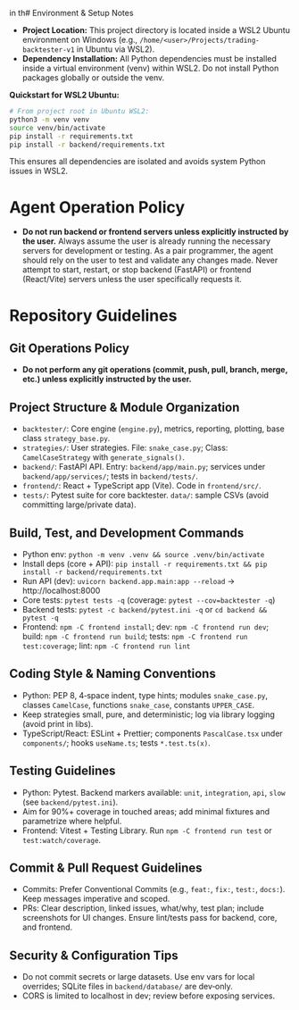 in th# Environment & Setup Notes

- **Project Location:** This project directory is located inside a WSL2 Ubuntu environment on Windows (e.g., `/home/<user>/Projects/trading-backtester-v1` in Ubuntu via WSL2).
- **Dependency Installation:** All Python dependencies must be installed inside a virtual environment (venv) within WSL2. Do not install Python packages globally or outside the venv.

**Quickstart for WSL2 Ubuntu:**

```bash
# From project root in Ubuntu WSL2:
python3 -m venv venv
source venv/bin/activate
pip install -r requirements.txt
pip install -r backend/requirements.txt
```

This ensures all dependencies are isolated and avoids system Python issues in WSL2.


# Agent Operation Policy

- **Do not run backend or frontend servers unless explicitly instructed by the user.** Always assume the user is already running the necessary servers for development or testing. As a pair programmer, the agent should rely on the user to test and validate any changes made. Never attempt to start, restart, or stop backend (FastAPI) or frontend (React/Vite) servers unless the user specifically requests it.

# Repository Guidelines

## Git Operations Policy
- **Do not perform any git operations (commit, push, pull, branch, merge, etc.) unless explicitly instructed by the user.**

## Project Structure & Module Organization
- `backtester/`: Core engine (`engine.py`), metrics, reporting, plotting, base class `strategy_base.py`.
- `strategies/`: User strategies. File: `snake_case.py`; Class: `CamelCaseStrategy` with `generate_signals()`.
- `backend/`: FastAPI API. Entry: `backend/app/main.py`; services under `backend/app/services/`; tests in `backend/tests/`.
- `frontend/`: React + TypeScript app (Vite). Code in `frontend/src/`.
- `tests/`: Pytest suite for core backtester. `data/`: sample CSVs (avoid committing large/private data).

## Build, Test, and Development Commands
- Python env: `python -m venv .venv && source .venv/bin/activate`
- Install deps (core + API): `pip install -r requirements.txt && pip install -r backend/requirements.txt`
- Run API (dev): `uvicorn backend.app.main:app --reload` → http://localhost:8000
- Core tests: `pytest tests -q` (coverage: `pytest --cov=backtester -q`)
- Backend tests: `pytest -c backend/pytest.ini -q` or `cd backend && pytest -q`
- Frontend: `npm -C frontend install`; dev: `npm -C frontend run dev`; build: `npm -C frontend run build`; tests: `npm -C frontend run test:coverage`; lint: `npm -C frontend run lint`

## Coding Style & Naming Conventions
- Python: PEP 8, 4‑space indent, type hints; modules `snake_case.py`, classes `CamelCase`, functions `snake_case`, constants `UPPER_CASE`.
- Keep strategies small, pure, and deterministic; log via library logging (avoid print in libs).
- TypeScript/React: ESLint + Prettier; components `PascalCase.tsx` under `components/`; hooks `useName.ts`; tests `*.test.ts(x)`.

## Testing Guidelines
- Python: Pytest. Backend markers available: `unit`, `integration`, `api`, `slow` (see `backend/pytest.ini`).
- Aim for 90%+ coverage in touched areas; add minimal fixtures and parametrize where helpful.
- Frontend: Vitest + Testing Library. Run `npm -C frontend run test` or `test:watch/coverage`.

## Commit & Pull Request Guidelines
- Commits: Prefer Conventional Commits (e.g., `feat:`, `fix:`, `test:`, `docs:`). Keep messages imperative and scoped.
- PRs: Clear description, linked issues, what/why, test plan; include screenshots for UI changes. Ensure lint/tests pass for backend, core, and frontend.

## Security & Configuration Tips
- Do not commit secrets or large datasets. Use env vars for local overrides; SQLite files in `backend/database/` are dev‑only.
- CORS is limited to localhost in dev; review before exposing services.
